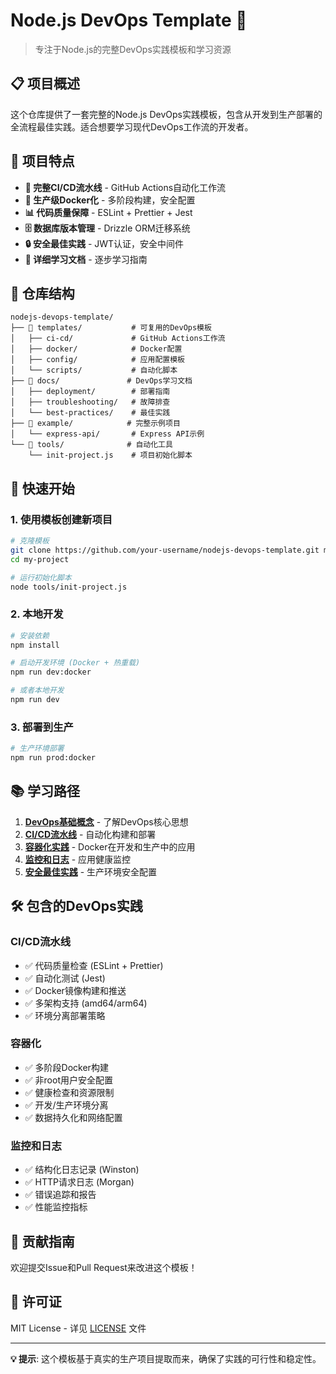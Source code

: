 # Node.js DevOps Template 🚀

> 专注于Node.js的完整DevOps实践模板和学习资源

## 📋 项目概述

这个仓库提供了一套完整的Node.js DevOps实践模板，包含从开发到生产部署的全流程最佳实践。适合想要学习现代DevOps工作流的开发者。

## 🎯 项目特点

- **🔄 完整CI/CD流水线** - GitHub Actions自动化工作流
- **🐳 生产级Docker化** - 多阶段构建，安全配置
- **📊 代码质量保障** - ESLint + Prettier + Jest
- **🗄️ 数据库版本管理** - Drizzle ORM迁移系统
- **🔒 安全最佳实践** - JWT认证，安全中间件
- **📝 详细学习文档** - 逐步学习指南

## 📁 仓库结构

```
nodejs-devops-template/
├── 📁 templates/           # 可复用的DevOps模板
│   ├── ci-cd/             # GitHub Actions工作流
│   ├── docker/            # Docker配置
│   ├── config/            # 应用配置模板  
│   └── scripts/           # 自动化脚本
├── 📁 docs/               # DevOps学习文档
│   ├── deployment/        # 部署指南
│   ├── troubleshooting/   # 故障排查
│   └── best-practices/    # 最佳实践
├── 📁 example/            # 完整示例项目
│   └── express-api/       # Express API示例
└── 📁 tools/              # 自动化工具
    └── init-project.js    # 项目初始化脚本
```

## 🚀 快速开始

### 1. 使用模板创建新项目

```bash
# 克隆模板
git clone https://github.com/your-username/nodejs-devops-template.git my-project
cd my-project

# 运行初始化脚本
node tools/init-project.js
```

### 2. 本地开发

```bash
# 安装依赖
npm install

# 启动开发环境 (Docker + 热重载)
npm run dev:docker

# 或者本地开发
npm run dev
```

### 3. 部署到生产

```bash
# 生产环境部署
npm run prod:docker
```

## 📚 学习路径

1. **[DevOps基础概念](docs/basics/README.md)** - 了解DevOps核心思想
2. **[CI/CD流水线](docs/ci-cd/README.md)** - 自动化构建和部署
3. **[容器化实践](docs/docker/README.md)** - Docker在开发和生产中的应用
4. **[监控和日志](docs/monitoring/README.md)** - 应用健康监控
5. **[安全最佳实践](docs/security/README.md)** - 生产环境安全配置

## 🛠️ 包含的DevOps实践

### CI/CD流水线
- ✅ 代码质量检查 (ESLint + Prettier)
- ✅ 自动化测试 (Jest)
- ✅ Docker镜像构建和推送
- ✅ 多架构支持 (amd64/arm64)
- ✅ 环境分离部署策略

### 容器化
- ✅ 多阶段Docker构建
- ✅ 非root用户安全配置
- ✅ 健康检查和资源限制
- ✅ 开发/生产环境分离
- ✅ 数据持久化和网络配置

### 监控和日志
- ✅ 结构化日志记录 (Winston)
- ✅ HTTP请求日志 (Morgan)
- ✅ 错误追踪和报告
- ✅ 性能监控指标

## 🤝 贡献指南

欢迎提交Issue和Pull Request来改进这个模板！

## 📄 许可证

MIT License - 详见 [LICENSE](LICENSE) 文件

---

**💡 提示**: 这个模板基于真实的生产项目提取而来，确保了实践的可行性和稳定性。